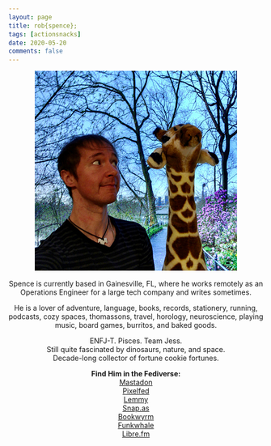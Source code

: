 ```yaml
---
layout: page
title: rob{spence};
tags: [actionsnacks]
date: 2020-05-20
comments: false
---
```


<figure>
    <center><a href="/assets/img/about-me3.jpg"><img src="/assets/img/about-me3.jpg"></a></center>
</figure>

<center><p>Spence is currently based in Gainesville, FL, where he works remotely as an Operations Engineer for a large tech company and writes sometimes.</p> 

<p>He is a lover of adventure, language, books, records, stationery, running, podcasts, cozy spaces, thomassons, travel, horology, neuroscience, playing music, board games, burritos, and baked goods.</p>

<p>ENFJ-T. Pisces. Team Jess. 
<br>Still quite fascinated by dinosaurs, nature, and space.
<br>Decade-long collector of fortune cookie fortunes.</p>
</center>

<center>
    <b>Find Him in the Fediverse:</b>
    <br> <a href="https://writing.exchange/@actionsnacks">Mastadon</a>
    <br> <a href="https://pixelfed.social/actionsnacks">Pixelfed</a>
    <br> <a href="https://lemmy.ml/u/lastnamefirst">Lemmy</a>
    <br> <a href="https://snap.as/actionsnacks">Snap.as</a>
    <br> <a href="https://bookwyrm.social/user/actionsnacks">Bookwyrm</a>
    <br> <a href="https://open.audio/@actionsnacks">Funkwhale</a>
    <br> <a href="https://libre.fm/user/actionsnacks">Libre.fm</a>
</center>
